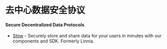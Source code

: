 # 去中心数据安全协议



#### Secure Decentralized Data Protocols

* [Stow](https://stow-protocol.com/) - Securely store and share data for your users in minutes with our components and SDK. Formerly Linnia.

